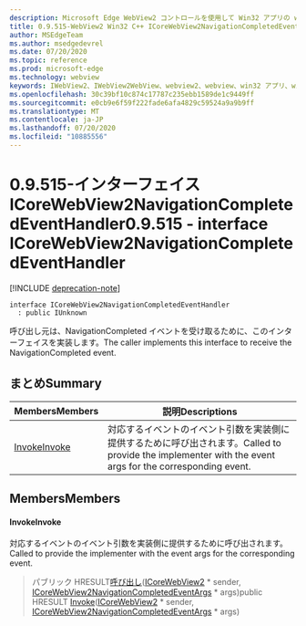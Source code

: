 ```yaml
---
description: Microsoft Edge WebView2 コントロールを使用して Win32 アプリの web コンテンツをホストする
title: 0.9.515-WebView2 Win32 C++ ICoreWebView2NavigationCompletedEventHandler
author: MSEdgeTeam
ms.author: msedgedevrel
ms.date: 07/20/2020
ms.topic: reference
ms.prod: microsoft-edge
ms.technology: webview
keywords: IWebView2、IWebView2WebView、webview2、webview、win32 アプリ、win32、edge、ICoreWebView2、ICoreWebView2Controller、browser control、edge html
ms.openlocfilehash: 30c39bf10c874c17787c235ebb1589de1c9449ff
ms.sourcegitcommit: e0cb9e6f59f222fade6afa4829c59524a9a9b9ff
ms.translationtype: MT
ms.contentlocale: ja-JP
ms.lasthandoff: 07/20/2020
ms.locfileid: "10885556"
---
```

# <span data-ttu-id="45f56-104">0.9.515-インターフェイス ICoreWebView2NavigationCompletedEventHandler</span><span class="sxs-lookup"><span data-stu-id="45f56-104">0.9.515 - interface ICoreWebView2NavigationCompletedEventHandler</span></span> 

[!INCLUDE [deprecation-note](../../includes/deprecation-note.md)]

```
interface ICoreWebView2NavigationCompletedEventHandler
  : public IUnknown
```

<span data-ttu-id="45f56-105">呼び出し元は、NavigationCompleted イベントを受け取るために、このインターフェイスを実装します。</span><span class="sxs-lookup"><span data-stu-id="45f56-105">The caller implements this interface to receive the NavigationCompleted event.</span></span>

## <span data-ttu-id="45f56-106">まとめ</span><span class="sxs-lookup"><span data-stu-id="45f56-106">Summary</span></span>

 <span data-ttu-id="45f56-107">Members</span><span class="sxs-lookup"><span data-stu-id="45f56-107">Members</span></span>                        | <span data-ttu-id="45f56-108">説明</span><span class="sxs-lookup"><span data-stu-id="45f56-108">Descriptions</span></span>
--------------------------------|---------------------------------------------
[<span data-ttu-id="45f56-109">Invoke</span><span class="sxs-lookup"><span data-stu-id="45f56-109">Invoke</span></span>](#invoke) | <span data-ttu-id="45f56-110">対応するイベントのイベント引数を実装側に提供するために呼び出されます。</span><span class="sxs-lookup"><span data-stu-id="45f56-110">Called to provide the implementer with the event args for the corresponding event.</span></span>

## <span data-ttu-id="45f56-111">Members</span><span class="sxs-lookup"><span data-stu-id="45f56-111">Members</span></span>

#### <span data-ttu-id="45f56-112">Invoke</span><span class="sxs-lookup"><span data-stu-id="45f56-112">Invoke</span></span> 

<span data-ttu-id="45f56-113">対応するイベントのイベント引数を実装側に提供するために呼び出されます。</span><span class="sxs-lookup"><span data-stu-id="45f56-113">Called to provide the implementer with the event args for the corresponding event.</span></span>

> <span data-ttu-id="45f56-114">パブリック HRESULT[呼び出し](#invoke)([ICoreWebView2](icorewebview2.md) \* sender, [ICoreWebView2NavigationCompletedEventArgs](icorewebview2navigationcompletedeventargs.md) \* args)</span><span class="sxs-lookup"><span data-stu-id="45f56-114">public HRESULT [Invoke](#invoke)([ICoreWebView2](icorewebview2.md) \* sender, [ICoreWebView2NavigationCompletedEventArgs](icorewebview2navigationcompletedeventargs.md) \* args)</span></span>

